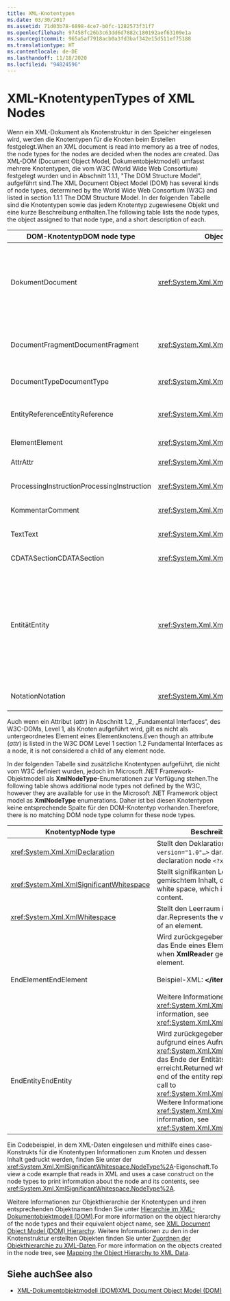 ```yaml
---
title: XML-Knotentypen
ms.date: 03/30/2017
ms.assetid: 71d03b78-6898-4ce7-b0fc-1282573f31f7
ms.openlocfilehash: 97458fc26b3c63dd6d7882c180192aef63109e1a
ms.sourcegitcommit: 965a5af7918acb0a3fd3baf342e15d511ef75188
ms.translationtype: HT
ms.contentlocale: de-DE
ms.lasthandoff: 11/18/2020
ms.locfileid: "94824596"
---
```

# <a name="types-of-xml-nodes"></a><span data-ttu-id="3d39c-102">XML-Knotentypen</span><span class="sxs-lookup"><span data-stu-id="3d39c-102">Types of XML Nodes</span></span>
<span data-ttu-id="3d39c-103">Wenn ein XML-Dokument als Knotenstruktur in den Speicher eingelesen wird, werden die Knotentypen für die Knoten beim Erstellen festgelegt.</span><span class="sxs-lookup"><span data-stu-id="3d39c-103">When an XML document is read into memory as a tree of nodes, the node types for the nodes are decided when the nodes are created.</span></span> <span data-ttu-id="3d39c-104">Das XML-DOM (Document Object Model, Dokumentobjektmodell) umfasst mehrere Knotentypen, die vom W3C (World Wide Web Consortium) festgelegt wurden und in Abschnitt 1.1.1, "The DOM Structure Model", aufgeführt sind.</span><span class="sxs-lookup"><span data-stu-id="3d39c-104">The XML Document Object Model (DOM) has several kinds of node types, determined by the World Wide Web Consortium (W3C) and listed in section 1.1.1 The DOM Structure Model.</span></span> <span data-ttu-id="3d39c-105">In der folgenden Tabelle sind die Knotentypen sowie das jedem Knotentyp zugewiesene Objekt und eine kurze Beschreibung enthalten.</span><span class="sxs-lookup"><span data-stu-id="3d39c-105">The following table lists the node types, the object assigned to that node type, and a short description of each.</span></span>  
  
|<span data-ttu-id="3d39c-106">DOM-Knotentyp</span><span class="sxs-lookup"><span data-stu-id="3d39c-106">DOM node type</span></span>|<span data-ttu-id="3d39c-107">Object</span><span class="sxs-lookup"><span data-stu-id="3d39c-107">Object</span></span>|<span data-ttu-id="3d39c-108">Beschreibung</span><span class="sxs-lookup"><span data-stu-id="3d39c-108">Description</span></span>|  
|-------------------|------------|-----------------|  
|<span data-ttu-id="3d39c-109">Dokument</span><span class="sxs-lookup"><span data-stu-id="3d39c-109">Document</span></span>|<xref:System.Xml.XmlDocument>|<span data-ttu-id="3d39c-110">Der Container für alle Knoten in der Struktur.</span><span class="sxs-lookup"><span data-stu-id="3d39c-110">The container of all the nodes in the tree.</span></span> <span data-ttu-id="3d39c-111">Er wird auch als Dokumentstamm bezeichnet und ist nicht immer mit dem Stammelement identisch.</span><span class="sxs-lookup"><span data-stu-id="3d39c-111">It is also known as the document root, which is not always the same as the root element.</span></span>|  
|<span data-ttu-id="3d39c-112">DocumentFragment</span><span class="sxs-lookup"><span data-stu-id="3d39c-112">DocumentFragment</span></span>|<xref:System.Xml.XmlDocumentFragment>|<span data-ttu-id="3d39c-113">Eine temporäre Sammlung, die einen oder mehrere Knoten ohne Struktur enthält.</span><span class="sxs-lookup"><span data-stu-id="3d39c-113">A temporary bag containing one or more nodes without any tree structure.</span></span>|  
|<span data-ttu-id="3d39c-114">DocumentType</span><span class="sxs-lookup"><span data-stu-id="3d39c-114">DocumentType</span></span>|<xref:System.Xml.XmlDocumentType>|<span data-ttu-id="3d39c-115">Stellt den `<!DOCTYPE…>`-Knoten dar.</span><span class="sxs-lookup"><span data-stu-id="3d39c-115">Represents the `<!DOCTYPE…>` node.</span></span>|  
|<span data-ttu-id="3d39c-116">EntityReference</span><span class="sxs-lookup"><span data-stu-id="3d39c-116">EntityReference</span></span>|<xref:System.Xml.XmlEntityReference>|<span data-ttu-id="3d39c-117">Stellt den Text des nicht erweiterten Entitätsverweises dar.</span><span class="sxs-lookup"><span data-stu-id="3d39c-117">Represents the non-expanded entity reference text.</span></span>|  
|<span data-ttu-id="3d39c-118">Element</span><span class="sxs-lookup"><span data-stu-id="3d39c-118">Element</span></span>|<xref:System.Xml.XmlElement>|<span data-ttu-id="3d39c-119">Stellt einen Elementknoten dar.</span><span class="sxs-lookup"><span data-stu-id="3d39c-119">Represents an element node.</span></span>|  
|<span data-ttu-id="3d39c-120">Attr</span><span class="sxs-lookup"><span data-stu-id="3d39c-120">Attr</span></span>|<xref:System.Xml.XmlAttribute>|<span data-ttu-id="3d39c-121">Ist ein Attribut eines Elements.</span><span class="sxs-lookup"><span data-stu-id="3d39c-121">Is an attribute of an element.</span></span>|  
|<span data-ttu-id="3d39c-122">ProcessingInstruction</span><span class="sxs-lookup"><span data-stu-id="3d39c-122">ProcessingInstruction</span></span>|<xref:System.Xml.XmlProcessingInstruction>|<span data-ttu-id="3d39c-123">Ist ein Verarbeitungsanweisungsknoten.</span><span class="sxs-lookup"><span data-stu-id="3d39c-123">Is a processing instruction node.</span></span>|  
|<span data-ttu-id="3d39c-124">Kommentar</span><span class="sxs-lookup"><span data-stu-id="3d39c-124">Comment</span></span>|<xref:System.Xml.XmlComment>|<span data-ttu-id="3d39c-125">Ein Kommentarknoten.</span><span class="sxs-lookup"><span data-stu-id="3d39c-125">A comment node.</span></span>|  
|<span data-ttu-id="3d39c-126">Text</span><span class="sxs-lookup"><span data-stu-id="3d39c-126">Text</span></span>|<xref:System.Xml.XmlText>|<span data-ttu-id="3d39c-127">Zu einem Element oder Attribut gehöriger Text.</span><span class="sxs-lookup"><span data-stu-id="3d39c-127">Text belonging to an element or attribute.</span></span>|  
|<span data-ttu-id="3d39c-128">CDATASection</span><span class="sxs-lookup"><span data-stu-id="3d39c-128">CDATASection</span></span>|<xref:System.Xml.XmlCDataSection>|<span data-ttu-id="3d39c-129">Stellt CDATA dar.</span><span class="sxs-lookup"><span data-stu-id="3d39c-129">Represents CDATA.</span></span>|  
|<span data-ttu-id="3d39c-130">Entität</span><span class="sxs-lookup"><span data-stu-id="3d39c-130">Entity</span></span>|<xref:System.Xml.XmlEntity>|<span data-ttu-id="3d39c-131">Stellt die `<!ENTITY…>`-Deklarationen in einem XML-Dokument dar, entweder aus einer internen DTD-Untergruppe (Document Type Definition, Dokumenttypdefinition) oder aus externen DTDs und Parameterentitäten.</span><span class="sxs-lookup"><span data-stu-id="3d39c-131">Represents the `<!ENTITY…>` declarations in an XML document, either from an internal document type definition (DTD) subset or from external DTDs and parameter entities.</span></span>|  
|<span data-ttu-id="3d39c-132">Notation</span><span class="sxs-lookup"><span data-stu-id="3d39c-132">Notation</span></span>|<xref:System.Xml.XmlNotation>|<span data-ttu-id="3d39c-133">Stellt eine in der DTD deklarierte Notation dar.</span><span class="sxs-lookup"><span data-stu-id="3d39c-133">Represents a notation declared in the DTD.</span></span>|  
  
 <span data-ttu-id="3d39c-134">Auch wenn ein Attribut (*attr*) in Abschnitt 1.2, „Fundamental Interfaces“, des W3C-DOMs, Level 1, als Knoten aufgeführt wird, gilt es nicht als untergeordnetes Element eines Elementknotens.</span><span class="sxs-lookup"><span data-stu-id="3d39c-134">Even though an attribute (*attr*) is listed in the W3C DOM Level 1 section 1.2 Fundamental Interfaces as a node, it is not considered a child of any element node.</span></span>  
  
 <span data-ttu-id="3d39c-135">In der folgenden Tabelle sind zusätzliche Knotentypen aufgeführt, die nicht vom W3C definiert wurden, jedoch im Microsoft .NET Framework-Objektmodell als **XmlNodeType**-Enumerationen zur Verfügung stehen.</span><span class="sxs-lookup"><span data-stu-id="3d39c-135">The following table shows additional node types not defined by the W3C, however they are available for use in the Microsoft .NET Framework object model as **XmlNodeType** enumerations.</span></span> <span data-ttu-id="3d39c-136">Daher ist bei diesen Knotentypen keine entsprechende Spalte für den DOM-Knotentyp vorhanden.</span><span class="sxs-lookup"><span data-stu-id="3d39c-136">Therefore, there is no matching DOM node type column for these node types.</span></span>  
  
|<span data-ttu-id="3d39c-137">Knotentyp</span><span class="sxs-lookup"><span data-stu-id="3d39c-137">Node type</span></span>|<span data-ttu-id="3d39c-138">Beschreibung</span><span class="sxs-lookup"><span data-stu-id="3d39c-138">Description</span></span>|  
|---------------|-----------------|  
|<xref:System.Xml.XmlDeclaration>|<span data-ttu-id="3d39c-139">Stellt den Deklarationsknoten `<?xml version="1.0"…>` dar.</span><span class="sxs-lookup"><span data-stu-id="3d39c-139">Represents the declaration node `<?xml version="1.0"…>`.</span></span>|  
|<xref:System.Xml.XmlSignificantWhitespace>|<span data-ttu-id="3d39c-140">Stellt signifikanten Leerraum, d. h. Leerraum in gemischtem Inhalt, dar.</span><span class="sxs-lookup"><span data-stu-id="3d39c-140">Represents significant white space, which is white space in mixed content.</span></span>|  
|<xref:System.Xml.XmlWhitespace>|<span data-ttu-id="3d39c-141">Stellt den Leerraum im Inhalt eines Elements dar.</span><span class="sxs-lookup"><span data-stu-id="3d39c-141">Represents the white space in the content of an element.</span></span>|  
|<span data-ttu-id="3d39c-142">EndElement</span><span class="sxs-lookup"><span data-stu-id="3d39c-142">EndElement</span></span>|<span data-ttu-id="3d39c-143">Wird zurückgegeben, wenn der **XmlReader** das Ende eines Elements erreicht.</span><span class="sxs-lookup"><span data-stu-id="3d39c-143">Returned when **XmlReader** gets to the end of an element.</span></span><br /><br /> <span data-ttu-id="3d39c-144">Beispiel-XML: **\</item>**</span><span class="sxs-lookup"><span data-stu-id="3d39c-144">Example XML: **\</item>**</span></span><br /><br /> <span data-ttu-id="3d39c-145">Weitere Informationen finden Sie unter <xref:System.Xml.XmlNodeType>.</span><span class="sxs-lookup"><span data-stu-id="3d39c-145">For more information, see <xref:System.Xml.XmlNodeType>.</span></span>|  
|<span data-ttu-id="3d39c-146">EndEntity</span><span class="sxs-lookup"><span data-stu-id="3d39c-146">EndEntity</span></span>|<span data-ttu-id="3d39c-147">Wird zurückgegeben, wenn der **XmlReader** aufgrund eines Aufrufs von <xref:System.Xml.XmlReader.ResolveEntity%2A> das Ende der Entitätsersetzung erreicht.</span><span class="sxs-lookup"><span data-stu-id="3d39c-147">Returned when **XmlReader** gets to the end of the entity replacement as a result of a call to <xref:System.Xml.XmlReader.ResolveEntity%2A>.</span></span> <span data-ttu-id="3d39c-148">Weitere Informationen finden Sie unter <xref:System.Xml.XmlNodeType>.</span><span class="sxs-lookup"><span data-stu-id="3d39c-148">For more information, see <xref:System.Xml.XmlNodeType>.</span></span>|  
  
 <span data-ttu-id="3d39c-149">Ein Codebeispiel, in dem XML-Daten eingelesen und mithilfe eines case-Konstrukts für die Knotentypen Informationen zum Knoten und dessen Inhalt gedruckt werden, finden Sie unter der <xref:System.Xml.XmlSignificantWhitespace.NodeType%2A>-Eigenschaft.</span><span class="sxs-lookup"><span data-stu-id="3d39c-149">To view a code example that reads in XML and uses a case construct on the node types to print information about the node and its contents, see <xref:System.Xml.XmlSignificantWhitespace.NodeType%2A>.</span></span>  
  
 <span data-ttu-id="3d39c-150">Weitere Informationen zur Objekthierarchie der Knotentypen und ihren entsprechenden Objektnamen finden Sie unter [Hierarchie im XML-Dokumentobjektmodell (DOM)](xml-document-object-model-dom-hierarchy.md).</span><span class="sxs-lookup"><span data-stu-id="3d39c-150">For more information on the object hierarchy of the node types and their equivalent object name, see [XML Document Object Model (DOM) Hierarchy](xml-document-object-model-dom-hierarchy.md).</span></span> <span data-ttu-id="3d39c-151">Weitere Informationen zu den in der Knotenstruktur erstellten Objekten finden Sie unter [Zuordnen der Objekthierarchie zu XML-Daten](mapping-the-object-hierarchy-to-xml-data.md).</span><span class="sxs-lookup"><span data-stu-id="3d39c-151">For more information on the objects created in the node tree, see [Mapping the Object Hierarchy to XML Data](mapping-the-object-hierarchy-to-xml-data.md).</span></span>  
  
## <a name="see-also"></a><span data-ttu-id="3d39c-152">Siehe auch</span><span class="sxs-lookup"><span data-stu-id="3d39c-152">See also</span></span>

- [<span data-ttu-id="3d39c-153">XML-Dokumentobjektmodell (DOM)</span><span class="sxs-lookup"><span data-stu-id="3d39c-153">XML Document Object Model (DOM)</span></span>](xml-document-object-model-dom.md)
